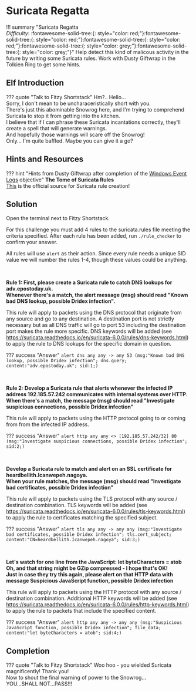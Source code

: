 # Suricata Regatta

!!! summary "Suricata Regatta<br>*Difficulty*: :fontawesome-solid-tree:{: style="color: red;"}:fontawesome-solid-tree:{: style="color: red;"}:fontawesome-solid-tree:{: style="color: red;"}:fontawesome-solid-tree:{: style="color: grey;"}:fontawesome-solid-tree:{: style="color: grey;"}"
    Help detect this kind of malicous activity in the future by writing some Suricata rules.  Work with Dusty Giftwrap in the Tolkien Ring to get some hints.


## Elf Introduction

??? quote "Talk to Fitzy Shortstack"
    Hm?.. Hello...<br>
    Sorry, I don't mean to be uncharaceristically short with you.<br>
    There's just this abominable Snowrog here, and I'm trying to comprehend Suricata to stop it from getting into the kitchen.<br>
    I believe that if I can phrase these Suricata incantations correctly, they'll create a spell that will generate warnings.<br>
    And hopefully those warnings will scare off the Snowrog!<br>
    Only... I'm quite baffled. Maybe you can give it a go?<br>


## Hints and Resources

??? hint "Hints from Dusty Giftwrap after completion of the <a href="../03_Windows_Event_Logs/">Windows Event Logs</a> objective"
    **The Tome of Suricata Rules**<br>
    <a href="https://suricata.readthedocs.io/en/suricata-6.0.0/rules/intro.html">This</a> is the official source for Suricata rule creation!

## Solution

Open the terminal next to Fitzy Shortstack.

For this challenge you must add 4 rules to the suricata.rules file meeting the criteria specified.  After each rule has been added, run `./rule_checker` to confirm your answer.

All rules will use `alert` as their action.  Since every rule needs a unique SID value we will number the rules 1-4, though these values could be anything.

<br>

**Rule 1: First, please create a Suricata rule to catch DNS lookups for adv.epostoday.uk.<br>Whenever there's a match, the alert message (msg) should read "Known bad DNS lookup, possible Dridex infection".**

This rule will apply to packets using the DNS protocol that originate from any source and go to any destination.  A destination port is not strictly necessary but as all DNS traffic will go to port 53 including the destination port makes the rule more specific.  DNS keywords will be added (see <a href="https://suricata.readthedocs.io/en/suricata-6.0.0/rules/dns-keywords.html">https://suricata.readthedocs.io/en/suricata-6.0.0/rules/dns-keywords.html</a>) to apply the rule to DNS lookups for the specific domain in question.  

??? success "Answer"
    ```
    alert dns any any -> any 53 (msg:"Known bad DNS lookup, possible Dridex infection"; dns.query; content:"adv.epostoday.uk"; sid:1;)
    ```

<br>

**Rule 2: Develop a Suricata rule that alerts whenever the infected IP address 192.185.57.242 communicates with internal systems over HTTP.<br>When there's a match, the message (msg) should read "Investigate suspicious connections, possible Dridex infection"**

This rule will apply to packets using the HTTP protocol going to or coming from from the infected IP address. 

??? success "Answer"
    ```
    alert http any any <> [192.185.57.242/32] 80 (msg:"Investigate suspicious connections, possible Dridex infection"; sid:2;)
    ```

<br>

**Develop a Suricata rule to match and alert on an SSL certificate for heardbellith.Icanwepeh.nagoya.<br>When your rule matches, the message (msg) should read "Investigate bad certificates, possible Dridex infection"**

This rule will apply to packets using the TLS protocol with any source / destination combination.  TLS keywords will be added (see <a href="https://suricata.readthedocs.io/en/suricata-6.0.0/rules/tls-keywords.html">https://suricata.readthedocs.io/en/suricata-6.0.0/rules/tls-keywords.html</a>) to apply the rule to certificates matching the specified subject.

??? success "Answer"
    ```
    alert tls any any -> any any (msg:"Investigate bad certificates, possible Dridex infection"; tls.cert_subject; content:"CN=heardbellith.Icanwepeh.nagoya"; sid:3;)
    ```

<br>

**Let's watch for one line from the JavaScript: let byteCharacters = atob<br>Oh, and that string might be GZip compressed - I hope that's OK!<br>Just in case they try this again, please alert on that HTTP data with message Suspicious JavaScript function, possible Dridex infection**

This rule will apply to packets using the HTTP protocol with any source / destination combination.  Additional HTTP keywords will be added (see <a href="https://suricata.readthedocs.io/en/suricata-6.0.0/rules/http-keywords.html">https://suricata.readthedocs.io/en/suricata-6.0.0/rules/http-keywords.html</a>) to apply the rule to packets that include the specified content. 

??? success "Answer"
    ```
    alert http any any -> any any (msg:"Suspicious JavaScript function, possible Dridex infection"; file_data; content:"let byteCharacters = atob"; sid:4;)
    ```

## Completion

??? quote "Talk to Fitzy Shortstack"
    Woo hoo - you wielded Suricata magnificently! Thank you!<br>
    Now to shout the final warning of power to the Snowrog...<br>
    YOU...SHALL NOT...PASS!!!
